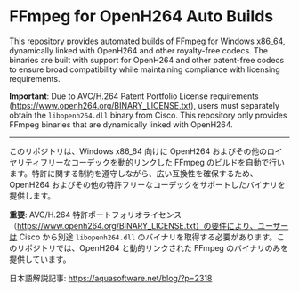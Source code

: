FFmpeg for OpenH264 Auto Builds
===============================

This repository provides automated builds of FFmpeg for Windows x86_64, dynamically linked with OpenH264 and other royalty-free codecs. The binaries are built with support for OpenH264 and other patent-free codecs to ensure broad compatibility while maintaining compliance with licensing requirements.

**Important**: Due to AVC/H.264 Patent Portfolio License requirements (https://www.openh264.org/BINARY_LICENSE.txt), users must separately obtain the `libopenh264.dll` binary from Cisco. This repository only provides FFmpeg binaries that are dynamically linked with OpenH264.

---

このリポジトリは、Windows x86_64 向けに OpenH264 およびその他のロイヤリティフリーなコーデックを動的リンクした FFmpeg のビルドを自動で行います。特許に関する制約を遵守しながら、広い互換性を確保するため、OpenH264 およびその他の特許フリーなコーデックをサポートしたバイナリを提供します。

**重要**: AVC/H.264 特許ポートフォリオライセンス（https://www.openh264.org/BINARY_LICENSE.txt）の要件により、ユーザーは Cisco から別途 `libopenh264.dll` のバイナリを取得する必要があります。このリポジトリでは、OpenH264 と動的リンクされた FFmpeg のバイナリのみを提供しています。

日本語解説記事: <https://aquasoftware.net/blog/?p=2318>
